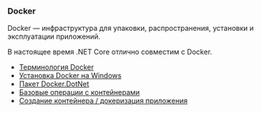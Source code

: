 ﻿### Docker

Docker — инфраструктура для упаковки, распространения, установки и эксплуатации приложений.

В настоящее время .NET Core отлично совместим с Docker.

* [Терминология Docker](Glossary.md)
* [Установка Docker на Windows](Installation.md)
* [Пакет Docker.DotNet](DockerDotNet.md)
* [Базовые операции с контейнерами](Commands.md)
* [Создание контейнера / докеризация приложения](Dockerization.md)

